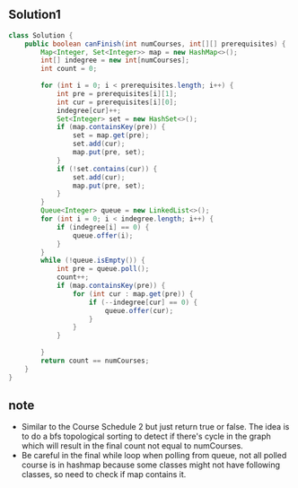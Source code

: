## Solution1
``` java
class Solution {
    public boolean canFinish(int numCourses, int[][] prerequisites) {
        Map<Integer, Set<Integer>> map = new HashMap<>();
        int[] indegree = new int[numCourses];
        int count = 0;
        
        for (int i = 0; i < prerequisites.length; i++) {
            int pre = prerequisites[i][1];
            int cur = prerequisites[i][0];
            indegree[cur]++;
            Set<Integer> set = new HashSet<>();
            if (map.containsKey(pre)) {
                set = map.get(pre);
                set.add(cur);
                map.put(pre, set);
            }
            if (!set.contains(cur)) {
                set.add(cur);
                map.put(pre, set);
            }
        }
        Queue<Integer> queue = new LinkedList<>();
        for (int i = 0; i < indegree.length; i++) {
            if (indegree[i] == 0) {
                queue.offer(i);
            }
        }
        while (!queue.isEmpty()) {
            int pre = queue.poll();
            count++;
            if (map.containsKey(pre)) {
                for (int cur : map.get(pre)) {
                    if (--indegree[cur] == 0) {
                        queue.offer(cur);
                    }
                }
            }
            
        }
        return count == numCourses;
    }
}
```

## note
* Similar to the Course Schedule 2 but just return true or false. The idea is to do a bfs topological sorting to detect if 
there's cycle in the graph which will result in the final count not equal to numCourses.
* Be careful in the final while loop when polling from queue, not all polled course is in hashmap because some classes might
not have following classes, so need to check if map contains it.
